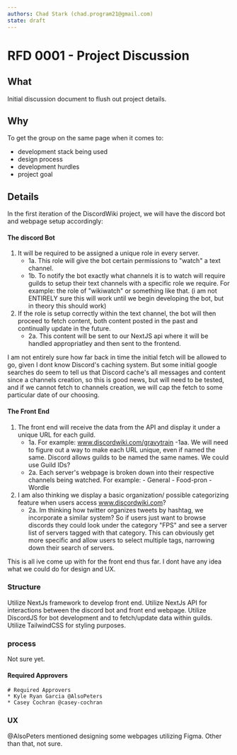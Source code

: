 ```yaml
---
authors: Chad Stark (chad.program21@gmail.com)
state: draft
---
```


# RFD 0001 - Project Discussion

## What

Initial discussion document to flush out project details.

## Why

To get the group on the same page when it comes to:

- development stack being used
- design process
- development hurdles
- project goal

## Details

In the first iteration of the DiscordWiki project, we will have the discord bot and webpage setup accordingly:

#### The discord Bot

1.  It will be required to be assigned a unique role in every server.
    - 1a. This role will give the bot certain permissions to "watch" a text channel.
    - 1b. To notify the bot exactly what channels it is to watch will require guilds to setup their text channels with a specific role we require. For example: the role of "wikiwatch" or something like that. (i am not ENTIRELY sure this will work until we begin developing the bot, but in theory this should work)
2.  If the role is setup correctly within the text channel, the bot will then proceed to fetch content, both content posted in the past and continually update in the future.
    - 2a. This content will be sent to our NextJS api where it will be handled appropriatley and then sent to the frontend.

I am not entirely sure how far back in time the initial fetch will be allowed to go, given I dont know Discord's caching system. But some initial google searches do seem to tell us that Discord cache's all messages and content since a channels creation, so this is good news, but will need to be tested, and if we cannot fetch to channels creation, we will cap the fetch to some particular date of our choosing.

#### The Front End

1. The front end will receive the data from the API and display it under a unique URL for each guild.
   - 1a. For example: www.discordwiki.com/gravytrain
     -1aa. We will need to figure out a way to make each URL unique, even if named the same. Discord allows guilds to be named the same names. We could use Guild IDs?
   - 2a. Each server's webpage is broken down into their respective channels being watched. For example: - General - Food-pron - Wordle
2. I am also thinking we display a basic organization/ possible categorizing feature when users access www.discordwiki.com?
   - 2a. Im thinking how twitter organizes tweets by hashtag, we incorporate a similar system? So if users just want to browse discords they could look under the category "FPS" and see a server list of servers tagged with that category. This can obviously get more specific and allow users to select multiple tags, narrowing down their search of servers.

This is all ive come up with for the front end thus far. I dont have any idea what we could do for design and UX.

### Structure

Utilize NextJs framework to develop front end.
Utilize NextJs API for interactions between the discord bot and front end webpage.
Utilize DiscordJS for bot development and to fetch/update data within guilds.
Utilize TailwindCSS for styling purposes.

### process

Not sure yet.

#### Required Approvers

```
# Required Approvers
* Kyle Ryan Garcia @AlsoPeters
* Casey Cochran @casey-cochran
```

### UX

@AlsoPeters mentioned designing some webpages utilizing Figma. Other than that, not sure.
